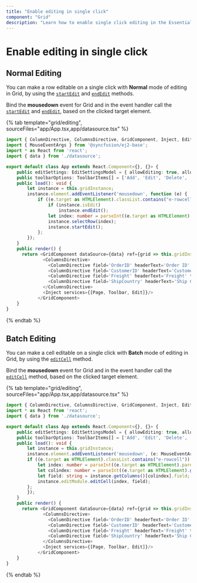 ```yaml
---
title: "Enable editing in single click"
component: "Grid"
description: "Learn how to enable single click editing in the Essential JS 2 DataGrid control."
---
```


# Enable editing in single click

## Normal Editing

You can make a row editable on a single click with **Normal** mode of editing in Grid, by using the [`startEdit`](../../api/grid/#startedit) and [`endEdit`](../../api/grid/#endedit) methods.

Bind the **mousedown** event for Grid and in the event handler call the [`startEdit`](../../api/grid/#startedit) and [`endEdit`](../../api/grid/#endedit), based on the clicked target element.

{% tab template="grid/editing", sourceFiles="app/App.tsx,app/datasource.tsx" %}

```typescript
import { ColumnDirective, ColumnsDirective, GridComponent, Inject, Edit, Page, Toolbar, ToolbarItems, EditSettingsModel } from '@syncfusion/ej2-react-grids';
import { MouseEventArgs } from '@syncfusion/ej2-base';
import * as React from 'react';
import { data } from './datasource';

export default class App extends React.Component<{}, {}> {
    public editSettings: EditSettingsModel = { allowEditing: true, allowAdding:   true, allowDeleting: true, mode: 'Normal' };
    public toolbarOptions: ToolbarItems[] = ['Add', 'Edit', 'Delete', 'Update', 'Cancel'];
    public load(): void {
        let instance = this.gridInstance;
        instance.element.addEventListener('mousedown', function (e) {
            if ((e.target as HTMLElement).classList.contains("e-rowcell")) {
                if (instance.isEdit)
                    instance.endEdit();
                let index: number = parseInt((e.target as HTMLElement).getAttribute("Index"));
                instance.selectRow(index);
                instance.startEdit();
            };
        });
    }
    public render() {
      return <GridComponent dataSource={data} ref={grid => this.gridInstance = grid} toolbar={this.toolbarOptions} allowPaging={true} editSettings={this.editSettings} load={this.load.bind(this)}>
              <ColumnsDirective>
                <ColumnDirective field='OrderID' headerText='Order ID' textAlign='Right' width='100' isPrimaryKey={true}></ColumnDirective>
                <ColumnDirective field='CustomerID' headerText='Customer ID' width='120'></ColumnDirective>
                <ColumnDirective field='Freight' headerText='Freight' textAlign='Right'  width='120' format='C2' ></ColumnDirective>
                <ColumnDirective field='ShipCountry' headerText='Ship Country' width='150'></ColumnDirective>
              </ColumnsDirective>
              <Inject services={[Page, Toolbar, Edit]}/>
            </GridComponent>
    }
}
```

{% endtab %}

## Batch Editing

You can make a cell editable on a single click with **Batch** mode of editing in Grid, by using the [`editCell`](../../api/grid/edit/#editcell) method.

Bind the **mousedown** event for Grid and in the event handler call the [`editCell`](../../api/grid/edit/#editcell) method, based on the clicked target element.

{% tab template="grid/editing", sourceFiles="app/App.tsx,app/datasource.tsx" %}

```typescript
import { ColumnDirective, ColumnsDirective, GridComponent, Inject, Edit, Page, Toolbar, ToolbarItems, EditSettingsModel } from '@syncfusion/ej2-react-grids';
import * as React from 'react';
import { data } from './datasource';

export default class App extends React.Component<{}, {}> {
    public editSettings: EditSettingsModel = { allowEditing: true, allowAdding:   true, allowDeleting: true, mode: 'Batch' };
    public toolbarOptions: ToolbarItems[] = ['Add', 'Edit', 'Delete', 'Update', 'Cancel'];
    public load(): void {
        let instance = this.gridInstance;
        instance.element.addEventListener('mousedown', (e: MouseEventArgs) => {
        if ((e.target as HTMLElement).classList.contains("e-rowcell")) {
            let index: number = parseInt((e.target as HTMLElement).parentElement.getAttribute("aria-rowindex"));
            let colindex: number = parseInt((e.target as HTMLElement).getAttribute("aria-colindex"));
            let field: string = instance.getColumns()[colindex].field;
            instance.editModule.editCell(index, field);
        };
        });
    }
    public render() {
      return <GridComponent dataSource={data} ref={grid => this.gridInstance = grid} toolbar={this.toolbarOptions} allowPaging={true} editSettings={this.editSettings} load={this.load.bind(this)}>
              <ColumnsDirective>
                <ColumnDirective field='OrderID' headerText='Order ID' textAlign='Right' width='100' isPrimaryKey={true}></ColumnDirective>
                <ColumnDirective field='CustomerID' headerText='Customer ID' width='120'></ColumnDirective>
                <ColumnDirective field='Freight' headerText='Freight' textAlign='Right'  width='120' format='C2' ></ColumnDirective>
                <ColumnDirective field='ShipCountry' headerText='Ship Country' width='150'></ColumnDirective>
              </ColumnsDirective>
              <Inject services={[Page, Toolbar, Edit]}/>
            </GridComponent>
    }
}
```

{% endtab %}